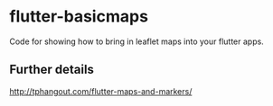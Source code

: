 # flutter-basicmaps

Code for showing how to bring in leaflet maps into your flutter apps.

## Further details

http://tphangout.com/flutter-maps-and-markers/
